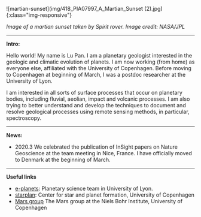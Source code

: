  

![martian-sunset](img/418_PIA07997_A_Martian_Sunset (2).jpg){:class="img-responsive"}

*Image of a martian sunset taken by Spirit rover. Image credit: NASA/JPL*


*****

**Intro:**

Hello world! My name is Lu Pan. I am a planetary geologist interested in the geologic and climatic evolution of planets. I am now working (from home) as everyone else, affiliated with the University of Copenhagen. Before moving to Copenhagen at beginning of March, I was a postdoc researcher at the University of Lyon. 

I am interested in all sorts of surface processes that occur on planetary bodies, including fluvial, aeolian, impact and volcanic processes. I am also trying to better understand and develop the techniques to document and resolve geological processes using remote sensing methods, in particular, spectroscopy.

*************************************************

**News:**
- 2020.3 We celebrated the publication of InSight papers on Nature Geoscience at the team meeting in Nice, France. I have officially moved to Denmark at the beginning of March.

************************************************

**Useful links**
 -  [e-planets](http://eplanets.univ-lyon1.fr/): Planetary science team in University of Lyon. 
 -  [starplan](https://starplan.dk): Center for star and planet formation, University of Copenhagen
 -  [Mars group](https://www.nbi.ku.dk/english/research/astrophysics/mars/) The Mars group at the Niels Bohr Institute, University of Copenhagen
